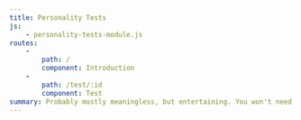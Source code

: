 ```yaml
---
title: Personality Tests
js:
    - personality-tests-module.js
routes:
    -
        path: /
        component: Introduction
    -
        path: /test/:id
        component: Test
summary: Probably mostly meaningless, but entertaining. You won't need to enter your email address or register to get the results because that would be silly.
---
```


<div class="module"></div>
